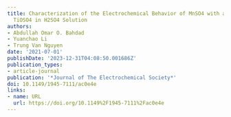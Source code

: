 ```yaml
---
title: Characterization of the Electrochemical Behavior of MnSO4 with and without
  TiOSO4 in H2SO4 Solution
authors:
- Abdullah Omar O. Bahdad
- Yuanchao Li
- Trung Van Nguyen
date: '2021-07-01'
publishDate: '2023-12-31T04:08:50.001686Z'
publication_types:
- article-journal
publication: '*Journal of The Electrochemical Society*'
doi: 10.1149/1945-7111/ac0e4e
links:
- name: URL
  url: https://doi.org/10.1149%2F1945-7111%2Fac0e4e
---
```

